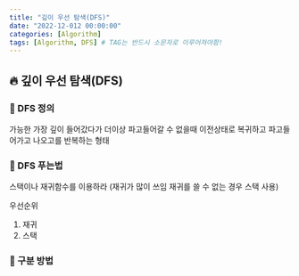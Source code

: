```yaml
---
title: "깊이 우선 탐색(DFS)"
date: "2022-12-012 00:00:00"
categories: [Algorithm]
tags: [Algorithm, DFS] # TAG는 반드시 소문자로 이루어져야함!
---
```


## 🔥 깊이 우선 탐색(DFS)

### 🐛 DFS 정의

가능한 가장 깊이 들어갔다가 더이상 파고들어갈 수 없을때 이전상태로 복귀하고 파고들어가고 나오고를 반복하는 형태

### 🐛 DFS 푸는법

스택이나 재귀함수를 이용하라 (재귀가 많이 쓰임 재귀를 쓸 수 없는 경우 스택 사용)

우선순위

1. 재귀
2. 스택

### 🐛 구분 방법
